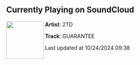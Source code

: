 ## Currently Playing on SoundCloud

[<img align="left" width="100" src="https://i1.sndcdn.com/artworks-OEmF9IyCbt9K4qYm-JHibLw-t500x500.jpg">](https://soundcloud.com/2tdmusic/guarantee-1)

**Artist**: 2TD 

**Track**: GUARANTEE

Last updated at 10/24/2024 09:38
